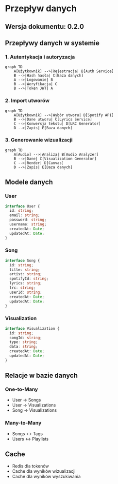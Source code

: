 # Przepływ danych

## Wersja dokumentu: 0.2.0

## Przepływy danych w systemie

### 1. Autentykacja i autoryzacja
```mermaid
graph TD
    A[Użytkownik] -->|Rejestracja| B[Auth Service]
    B -->|Hash hasła| C[Baza danych]
    A -->|Logowanie| B
    B -->|Weryfikacja| C
    B -->|Token JWT| A
```

### 2. Import utworów
```mermaid
graph TD
    A[Użytkownik] -->|Wybór utworu| B[Spotify API]
    B -->|Dane utworu| C[Lyrics Service]
    C -->|Konwersja tekstu| D[LRC Generator]
    D -->|Zapis| E[Baza danych]
```

### 3. Generowanie wizualizacji
```mermaid
graph TD
    A[Audio] -->|Analiza| B[Audio Analyzer]
    B -->|Dane| C[Visualization Generator]
    C -->|Render| D[Canvas]
    D -->|Zapis| E[Baza danych]
```

## Modele danych

### User
```typescript
interface User {
  id: string;
  email: string;
  password: string;
  username: string;
  createdAt: Date;
  updatedAt: Date;
}
```

### Song
```typescript
interface Song {
  id: string;
  title: string;
  artist: string;
  spotifyId: string;
  lyrics: string;
  lrc: string;
  userId: string;
  createdAt: Date;
  updatedAt: Date;
}
```

### Visualization
```typescript
interface Visualization {
  id: string;
  songId: string;
  type: string;
  data: string;
  createdAt: Date;
  updatedAt: Date;
}
```

## Relacje w bazie danych

### One-to-Many
- User -> Songs
- User -> Visualizations
- Song -> Visualizations

### Many-to-Many
- Songs <-> Tags
- Users <-> Playlists

## Cache
- Redis dla tokenów
- Cache dla wyników wizualizacji
- Cache dla wyników wyszukiwania 